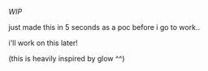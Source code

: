 *WIP*

just made this in 5 seconds as a poc before i go to work..

i'll work on this later!


(this is heavily inspired by glow ^^)